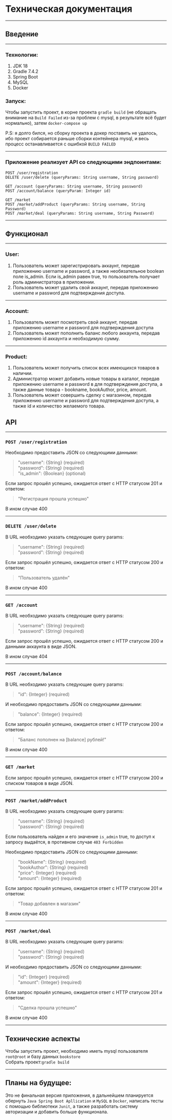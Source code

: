 # Техническая документация


<hr>

## Введение

<hr>

### Технологии:
1. JDK 18
2. Gradle 7.4.2
3. Spring Boot
4. MySQL
5. Docker

### Запуск:

Чтобы запустить проект, в корне проекта `gradle build` (не обращать внимание на `Build Failed` из-за проблем с mysql, в результате всё будет нормально), затем `docker-compose up`  

P.S: я долго бился, но сборку проекта в докер поставить не удалось, ибо проект собирается раньше сборки контейнера mysql, и весь процесс останавливается с ошибкой `BUILD FAILED`

<hr>

### Приложение реализует API со следующими эндпоинтами:

   `POST /user/registration`  
   `DELETE /user/delete (queryParams: String username, String password)`

   `GET /account (queryParams: String username, String password)`  
   `POST /account/balance (queryParam: Integer id)`

   `GET /market`    
   `POST /market/addProduct (queryParams: String username, String Password)`  
   `POST /market/deal (queryParams: String username, String Password)`

<hr>

## Функционал

<hr>

### User:

1. Пользователь может зарегистрировать аккаунт, передав приложению username и password, а также необязательное boolean поле is_admin.
   Если is_admin равен true, то пользователь получает роль администратора в приложении.
2. Пользователь может удалить свой аккаунт, передав приложению username и password для подтверждения доступа.


<hr>

### Account:
1. Пользователь может посмотреть свой аккаунт, передав приложению username и password для подтверждения доступа
2. Пользователь может пополнить баланс любого аккаунта, передав приложению id аккаунта и необходимую сумму.

<hr>

### Product:
1. Пользователь может получить список всех имеющихся товаров в наличии.
2. Администратор может добавить новые товары в каталог, передав приложению username и password в для подтверждения доступа, а также данные товара - bookname, bookAuthor, price, amount.
3. Пользователь может совершить сделку с магазином, передав приложению username и password для подтверждения доступа, а также id и количество желаемого товара.

## API

<hr>

### `POST /user/registration`  
Необходимо предоставить JSON со следующими данными:  
>"username": {String} (required)  
>"password": {String} (required)  
>"is_admin": {Boolean} (optional)

Если запрос прошёл успешно, ожидается ответ с HTTP статусом 201 и ответом:
>"Регистрация прошла успешно"  

В ином случае 400

<hr>

### `DELETE /user/delete`
В URL необходимо указать следующие query params:
>"username": {String} (required)  
>"password": {String} (required)    

Если запрос прошёл успешно, ожидается ответ с HTTP статусом 200 и ответом:
>"Пользователь удалён"
 
В ином случае 400

<hr>

### `GET /account`
В URL необходимо указать следующие query params:
>"username": {String} (required)  
>"password": {String} (required)    

Если запрос прошёл успешно, ожидается ответ с HTTP статусом 200 и данными аккаунта в виде JSON.  

В ином случае 404

<hr>

### `POST /account/balance`
В URL необходимо указать следующие query params:
>"id": {Integer} (required)

И необходимо предоставить JSON со следующими данными:

>"balance": {Integer} (required)  

Если запрос прошёл успешно, ожидается ответ с HTTP статусом 200 и ответом:
>"Баланс пополнен на [balance] рублей!"

В ином случае 400

<hr>

### `GET /market` 
Если запрос прошёл успешно, ожидается ответ с HTTP статусом 200 и списком товаров в виде JSON.

<hr>

### `POST /market/addProduct`

В URL необходимо указать следующие query params:
>"username": {String} (required)  
>"password": {String} (required)

Если пользователь найден и его значение `is_admin` true, то доступ к запросу выдаётся, в противном случае `403 Forbidden`

Необходимо предоставить JSON со следующими данными:
>"bookName": {String} (required)  
>"bookAuthor": {String} (required)  
>"price": {Integer} (required)  
>"amount": {Integer} (required)  

Если запрос прошёл успешно, ожидается ответ с HTTP статусом 201 и ответом:
>"Товар добавлен в магазин" 

В ином случае 400

<hr>

### `POST /market/deal`

В URL необходимо указать следующие query params:
>"username": {String} (required)  
>"password": {String} (required)

И необходимо предоставить JSON со следующими данными:
>"id": {Integer} (required)  
>"amount": {Integer} (required)

Если запрос прошёл успешно, ожидается ответ с HTTP статусом 201 и ответом:
>"Сделка прошла успешно" 

В ином случае 400

<hr>

## Технические аспекты
Чтобы запустить проект, необходимо иметь mysql пользователя `root@root` и базу данных `bookstore`  
Собрать проект:`gradle build`


<hr>

## Планы на будущее:
Это не финальная версия приложения, в дальнейшем планируется обернуть `Java Spring Boot Apllication` и `MySQL` в `Docker`, написать тесты с помощью библиотеки `Junit`, а также разработать систему авторизации и добавить больше функционала.
